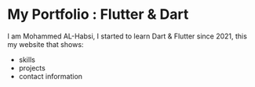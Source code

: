 # My Portfolio : Flutter & Dart
I am Mohammed AL-Habsi,
I started to learn Dart & Flutter since 2021,
this my website that shows: 
- skills 
- projects 
- contact information
